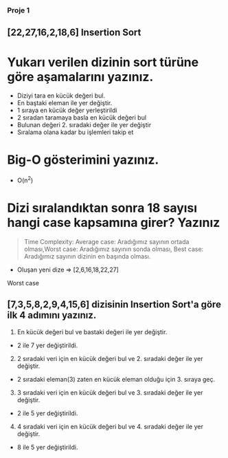 ### Proje 1

## [22,27,16,2,18,6] Insertion Sort

# Yukarı verilen dizinin sort türüne göre aşamalarını yazınız.

- Diziyi tara en kücük değeri bul.
- En baştaki eleman ile yer değiştir.
- 1 sıraya en kücük değer yerleştirildi
- 2 sıradan taramaya basla en kücük değeri bul
- Bulunan değeri 2. sıradaki değer ile yer değiştir
- Sıralama olana kadar bu işlemleri takip et

# Big-O gösterimini yazınız.

- O(n<sup>2</sup>)

# Dizi sıralandıktan sonra 18 sayısı hangi case kapsamına girer? Yazınız

> Time Complexity: Average case: Aradığımız sayının ortada olması,Worst case: Aradığımız sayının sonda olması, Best case: Aradığımız sayının dizinin en başında olması.

- Oluşan yeni dize => [2,6,16,18,22,27]

Worst case

## [7,3,5,8,2,9,4,15,6] dizisinin Insertion Sort'a göre ilk 4 adımını yazınız.

1. En kücük değeri bul ve bastaki değeri ile yer değiştir.

- 2 ile 7 yer değiştirildi.

2. 2 sıradaki veri için en kücük değeri bul ve 2. sıradaki değer ile yer değiştir.

- 2 sıradaki eleman(3) zaten en kücük eleman olduğu için 3. sıraya geç.

3. 3 sıradaki veri için en kücük değeri bul ve 3. sıradaki değer ile yer değiştir.

- 2 ile 5 yer değiştirildi.

4. 4 sıradaki veri için en kücük değeri bul ve 4. sıradaki değer ile yer değiştir.

- 8 ile 5 yer değiştirildi.
